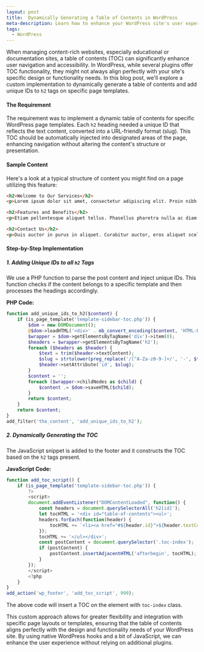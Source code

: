```yaml
---
layout: post
title:  Dynamically Generating a Table of Contents in WordPress
meta-description: Learn how to enhance your WordPress site's user experience by dynamically generating a table of contents. This guide provides step-by-step instructions on adding unique IDs to headings and creating an accessible navigation structure.
tags:
  - WordPress
---
```


When managing content-rich websites, especially educational or documentation sites, a table of contents (TOC) can significantly enhance user navigation and accessibility. In WordPress, while several plugins offer TOC functionality, they might not always align perfectly with your site's specific design or functionality needs. In this blog post, we'll explore a custom implementation to dynamically generate a table of contents and add unique IDs to `h2` tags on specific page templates.

#### The Requirement
The requirement was to implement a dynamic table of contents for specific WordPress page templates. Each `h2` heading needed a unique ID that reflects the text content, converted into a URL-friendly format (slug). This TOC should be automatically injected into designated areas of the page, enhancing navigation without altering the content's structure or presentation.

#### Sample Content
Here's a look at a typical structure of content you might find on a page utilizing this feature:

```html
<h2>Welcome to Our Services</h2>
<p>Lorem ipsum dolor sit amet, consectetur adipiscing elit. Proin nibh augue, suscipit a, scelerisque sed, lacinia in, mi. Cras vel lorem.</p>

<h2>Features and Benefits</h2>
<p>Etiam pellentesque aliquet tellus. Phasellus pharetra nulla ac diam. Quisque semper justo at risus. Donec venenatis, turpis vel hendrerit interdum.</p>

<h2>Contact Us</h2>
<p>Duis auctor in purus in aliquet. Curabitur auctor, eros aliquet scelerisque luctus, quam nulla ultricies lorem, non euismod arcu ante quis massa.</p>
```

#### Step-by-Step Implementation

##### 1. Adding Unique IDs to all `h2` Tags
We use a PHP function to parse the post content and inject unique IDs. This function checks if the content belongs to a specific template and then processes the headings accordingly.

**PHP Code:**
```php
function add_unique_ids_to_h2($content) {
    if (is_page_template('template-sidebar-toc.php')) {
        $dom = new DOMDocument();
        @$dom->loadHTML('<div>' . mb_convert_encoding($content, 'HTML-ENTITIES', 'UTF-8') . '</div>', LIBXML_HTML_NOIMPLIED | LIBXML_HTML_NODEFDTD);
        $wrapper = $dom->getElementsByTagName('div')->item(0);
        $headers = $wrapper->getElementsByTagName('h2');
        foreach ($headers as $header) {
            $text = trim($header->textContent);
            $slug = strtolower(preg_replace('/[^A-Za-z0-9-]+/', '-', $text));
            $header->setAttribute('id', $slug);
        }
        $content = '';
        foreach ($wrapper->childNodes as $child) {
            $content .= $dom->saveHTML($child);
        }
        return $content;
    }
    return $content;
}
add_filter('the_content', 'add_unique_ids_to_h2');
```

##### 2. Dynamically Generating the TOC
The JavaScript snippet is added to the footer and it constructs the TOC based on the `h2` tags present.

**JavaScript Code:**
```javascript
function add_toc_script() {
    if (is_page_template('template-sidebar-toc.php')) {
        ?>
        <script>
        document.addEventListener("DOMContentLoaded", function() {
            const headers = document.querySelectorAll('h2[id]');
            let tocHTML = '<div id="table-of-contents"><ul>';
            headers.forEach(function(header) {
                tocHTML += `<li><a href="#${header.id}">${header.textContent}</a></li>`;
            });
            tocHTML += '</ul></div>';
            const postContent = document.querySelector('.toc-index');
            if (postContent) {
                postContent.insertAdjacentHTML('afterbegin', tocHTML);
            }
        });
        </script>
        <?php
    }
}
add_action('wp_footer', 'add_toc_script', 999);
```

The above code will insert a TOC on the element with `toc-index` class.

This custom approach allows for greater flexibility and integration with specific page layouts or templates, ensuring that the table of contents aligns perfectly with the design and functionality needs of your WordPress site. By using native WordPress hooks and a bit of JavaScript, we can enhance the user experience without relying on additional plugins.
